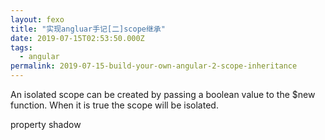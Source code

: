 ```yaml
---
layout: fexo
title: "实现angluar手记[二]scope继承"
date: 2019-07-15T02:53:50.000Z
tags:
  - angular
permalink: 2019-07-15-build-your-own-angular-2-scope-inheritance
---
```


An isolated scope can be created by passing a boolean value to the \$new function. When it is true the scope will be isolated.

property shadow

